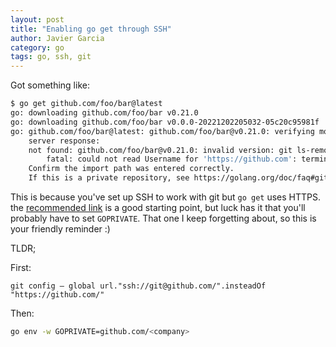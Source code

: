 ```yaml
---
layout: post
title: "Enabling go get through SSH"
author: Javier Garcia
category: go
tags: go, ssh, git
---
```


Got something like:

```sh
$ go get github.com/foo/bar@latest
go: downloading github.com/foo/bar v0.21.0
go: downloading github.com/foo/bar v0.0.0-20221202205032-05c20c95981f
go: github.com/foo/bar@latest: github.com/foo/bar@v0.21.0: verifying module: github.com/foo/bar@v0.21.0: reading https://sum.golang.org/lookup/github.com/foo/bar@v0.21.0: 404 Not Found
	server response:
	not found: github.com/foo/bar@v0.21.0: invalid version: git ls-remote -q origin in /tmp/gopath/pkg/mod/cache/vcs/d12d86d0213924d97b3bc5ea4485dd14dd04c1abb64195c9c905f1cc0b63e1c0: exit status 128:
		fatal: could not read Username for 'https://github.com': terminal prompts disabled
	Confirm the import path was entered correctly.
	If this is a private repository, see https://golang.org/doc/faq#git_https for additional information.
```

This is because you've set up SSH to work with git but `go get` uses HTTPS. the
[recommended link](https://golang.org/doc/faq#git_https) is a good starting
point, but luck has it that you'll probably have to set `GOPRIVATE`. That one I
keep forgetting about, so this is your friendly reminder :)

TLDR;

First:
```
git config — global url."ssh://git@github.com/".insteadOf "https://github.com/"
```

Then:
```sh
go env -w GOPRIVATE=github.com/<company>
```
